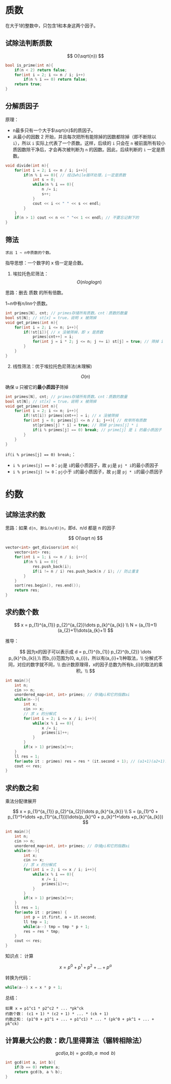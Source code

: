 # 质数

在大于1的整数中，只包含1和本身这两个因子。

## 试除法判断质数

$$
O(\sqrt{n})
$$

```cpp
bool is_prime(int n){
    if(n < 2) return false;
    for(int i = 2; i <= n / i; i++)
        if(n % i == 0) return false;
    return true;
}
```

## 分解质因子


原理：

- n最多只有一个大于$\sqrt{n}$的质因子。
- 从最小的因数 2 开始，并且每次把所有能除掉的因数都除掉（即不断除以 `i`），所以 `i` 实际上代表了一个质数。这样，后续的 `i` 只会在 `n` 被前面所有较小质因数除干净后，才会再次被判断为 `n` 的因数。因此，后续判断的 `i` 一定是质数。

```cpp
void divide(int n){
    for(int i = 2; i <= n / i; i++){
        if(n % i == 0){ // 经过while循环处理，i一定是质数
            int s = 0;
            while(n % i == 0){
                n /= i;
                s++;
            }
            cout << i << " " << s << endl;
        }
    }
    if(n > 1) cout << n << " "<< 1 << endl; // 不要忘记剩下的
}
```

## 筛法

```
求出 1 ~ n中质数的个数。
```

指导思想：一个数字的 x 倍一定是合数。

1. 埃拉托色尼筛法：
   $$
   O(nloglog{n})
   $$

思路：删去 质数 的所有倍数。

1~n中有$n/ln{n}$个质数。

```cpp
int primes[N], cnt; // primes存储所有质数。cnt：质数的数量
bool st[N]; // st[x] = true，说明 x 被筛掉
void get_primes(int n){
    for(int i = 2; i <= n; i++){
        if(!st[i]){ // x 没被筛掉，即 x 是质数
            primes[cnt++] = i; 
            for(int j = i * 2; j <= n; j += i) st[j] = true; // 筛掉 i 的所有倍数
        }
    }
}
```

2. 线性筛法：优于埃拉托色尼筛法(未理解)

$$
O(n)
$$

确保 u 只被它的**最小质因子**筛掉

```cpp
int primes[N], cnt; // primes存储所有质数。cnt：质数的数量
bool st[N]; // st[x] = true，说明 x 被筛掉
void get_primes(int n){
    for(int i = 2; i <= n; i++){
        if(!st[i]) primes[cnt++] = i; // x 没被筛掉
        for(int j = 0; primes[j] <= n / i; j++){ // 枚举所有质数
            st[primes[j] * i] = true; // 筛掉 primes[j] * i
            if(i % primes[j] == 0) break; // prime[j] 是 i 的最小质因子
        }
    }
}
```

`if(i % primes[j] == 0) break;`：

- `i % primes[j] == 0`：`pj`是 `i`的最小质因子，故 `pj`是 `pj * i`的最小质因子
- `i % primes[j] != 0`：`pj`小于 `i`的最小质因子，故 `pj`是 `pj * i`的最小质因子

# 约数

## 试除法求约数

思路：如果 `d|n, 那么(n/d)|n`，即d、n/d 都是 n 的因子

$$
O(\sqrt n)
$$

```cpp
vector<int> get_divisors(int n){
    vector<int> res;
    for(int i = 1; i <= n / i; i++){
        if(n % i == 0){
            res.push_back(i);
            if(i != n / i) res.push_back(n / i); // 防止重复
        }
    }
    sort(res.begin(), res.end());
    return res;
}
```

## 求约数个数

$$
x = p_{1}^{a_{1}} p_{2}^{a_{2}}\dots p_{k}^{a_{k}} \\
 N = (a_{1}+1)(a_{2}+1)\dots(a_{k}+1)
$$

推导：

$$
因为x的因子可以表示成 d = p_{1}^{b_{1}} p_{2}^{b_{2}} \dots p_{k}^{b_{k}},\\
而b_{i}范围为(0, a_{i})，所以有(a_{i}+1)种取法，\\
分解式不同，对应的数字就不同，\\
由计数原理得，x的因子总数为所有b_{i}的取法的乘积。\\
$$

```cpp
int main(){
    int n;
    cin >> n;
    unordered_map<int, int> primes; // 存储pi和它的指数ai
    while(n--){
        int x;
        cin >> x;
        // 求 x 的分解式
        for(int i = 2; i <= x / i; i++){
            while(x % i == 0){
                x /= i;
                primes[i]++;
            }
        }
        if(x > 1) primes[x]++;
    }
    ll res = 1;
    for(auto it : primes) res = res * (it.second + 1); // (a1+1)(a2+1)...
    cout << res;
}
```

## 求约数之和

乘法分配律展开

$$
x = p_{1}^{a_{1}} p_{2}^{a_{2}}\dots p_{k}^{a_{k}} \\
 S = (p_{1}^0 + p_{1}^1+\dots +p_{1}^{a_{1}})\dots(p_{k}^0 + p_{k}^1+\dots +p_{k}^{a_{k}})
$$

```cpp
int main(){
    int n;
    cin >> n;
    unordered_map<int, int> primes; // 存储pi和它的指数ai
    while(n--){
        int x;
        cin >> x;
        // 求 x 的分解式
        for(int i = 2; i <= x / i; i++){
            while(x % i == 0){
                x /= i;
                primes[i]++;
            }
        }  
        if(x > 1) primes[x]++;
    }
    ll res = 1;
    for(auto it : primes) {
        int p = it.first, a = it.second;
        ll tmp = 1;
        while(a--) tmp = tmp * p + 1;
        res = res * tmp;
    }
    cout << res;
}
```

知识点：
计算

$$
x = p^0+p^1+p^2+\dots+p^a
$$

转换为代码：

```cpp
while(a--) x = x * p + 1;
```

总结：

```
如果 x = p1^c1 * p2^c2 * ... *pk^ck
约数个数： (c1 + 1) * (c2 + 1) * ... * (ck + 1)
约数之和： (p1^0 + p1^1 + ... + p1^c1) * ... * (pk^0 + pk^1 + ... + pk^ck)
```

## 计算最大公约数：欧几里得算法（辗转相除法）

$$
gcd(a,b) = gcd(b, a\mod b)
$$

```cpp
int gcd(int a, int b){
    if(b == 0) return a;
    return gcd(b, a % b);
}
```
